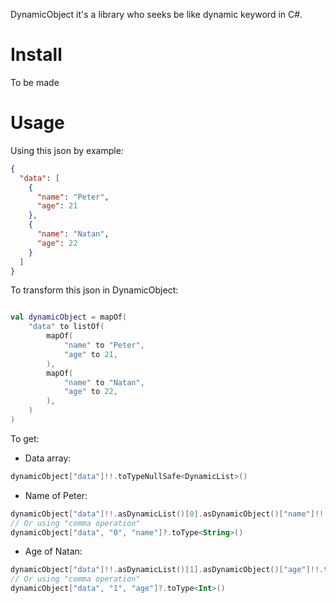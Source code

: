 DynamicObject it's a library who seeks be like dynamic keyword in C#.

# Install

To be made

# Usage

Using this json by example:

````json
{
  "data": [
    {
      "name": "Peter",
      "age": 21
    },
    {
      "name": "Natan",
      "age": 22
    }
  ]
}
````

To transform this json in DynamicObject:

````kotlin

val dynamicObject = mapOf(
    "data" to listOf(
        mapOf(
            "name" to "Peter",
            "age" to 21,
        ),
        mapOf(
            "name" to "Natan",
            "age" to 22,
        ),
    )
)
````

To get:

- Data array:

````kotlin
dynamicObject["data"]!!.toTypeNullSafe<DynamicList>()
````

- Name of Peter:

````kotlin
dynamicObject["data"]!!.asDynamicList()[0].asDynamicObject()["name"]!!.toType<String>()
// Or using "comma operation"
dynamicObject["data", "0", "name"]?.toType<String>()
````

- Age of Natan:

````kotlin
dynamicObject["data"]!!.asDynamicList()[1].asDynamicObject()["age"]!!.toType<Int>()
// Or using "comma operation"
dynamicObject["data", "1", "age"]?.toType<Int>()
````